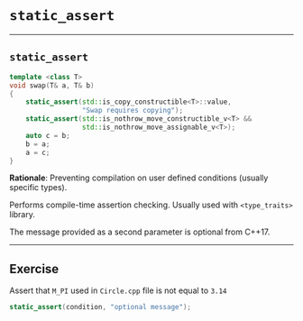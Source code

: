 <!-- .slide: data-background="#111111" -->
# `static_assert`

___

## `static_assert`

```cpp
template <class T>
void swap(T& a, T& b)
{
    static_assert(std::is_copy_constructible<T>::value,
                  "Swap requires copying");
    static_assert(std::is_nothrow_move_constructible_v<T> &&
                  std::is_nothrow_move_assignable_v<T>);
    auto c = b;
    b = a;
    a = c;
}
```
<!-- .element: class="fragment fade-in" -->

**Rationale**: Preventing compilation on user defined conditions (usually specific types).
<!-- .element: class="fragment fade-in" -->

Performs compile-time assertion checking. Usually used with `<type_traits>` library.
<!-- .element: class="fragment fade-in" -->

The message provided as a second parameter is optional from C++17.
<!-- .element: class="fragment fade-in" -->

___

## Exercise

Assert that `M_PI` used in `Circle.cpp` file is not equal to `3.14`

```cpp
static_assert(condition, "optional message");
```
